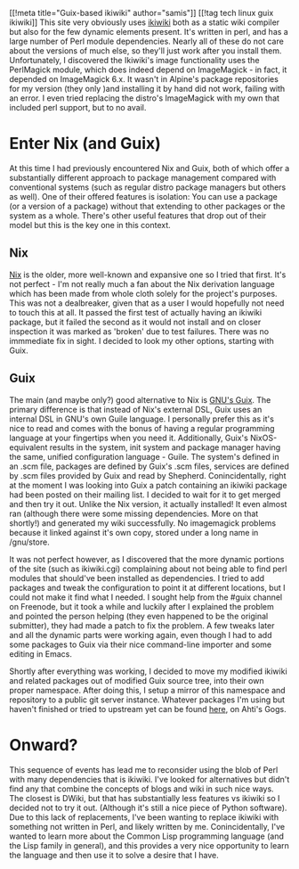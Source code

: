 [[!meta title="Guix-based ikiwiki" author="samis"]]
[[!tag tech linux guix ikiwiki]]
This site very obviously uses [ikiwiki](https://ikiwiki.info) both as a static wiki compiler but also for the few dynamic elements present. It's written in perl, and has a large number of Perl module dependencies. Nearly all of these do not care about the versions of much else, so they'll just work after you install them. Unfortunately, I discovered the Ikiwiki's image functionality uses the PerlMagick module, which does indeed depend on ImageMagick - in fact, it depended on ImageMagick 6.x. It wasn't in Alpine's package repositories for my version (they only )and installing it by hand did not work, failing with an error. I even tried replacing the distro's ImageMagick with my own that included perl support, but to no avail. 

# Enter Nix (and Guix)
At this time I had previously encountered Nix and Guix, both of which offer a substantially different approach to package management compared with conventional systems (such as regular distro package managers but others as well). One of their offered features is isolation: You can use a package (or a version of a package) without that extending to other packages or the system as a whole. There's other useful features that drop out of their model but this is the key one in this context. 

## Nix
[Nix](https://nixos.org/nix/) is the older, more well-known and expansive one so I tried that first. It's not perfect - I'm not really much a fan about the Nix derivation language which has been made from whole cloth solely for the project's purposes. This was not a dealbreaker, given that as a user I would hopefully not need to touch this at all. It passed the first test of actually having an ikiwiki package, but it failed the second as it would not install and on closer inspection it was marked as 'broken' due to test failures. There was no immmediate fix in sight. I decided to look my other options, starting with Guix.

## Guix
The main (and maybe only?) good alternative to Nix is [GNU's Guix](https://www.gnu.org/software/guix/). The primary difference is that instead of Nix's external DSL, Guix uses an internal DSL in GNU's own Guile language. I personally prefer this as it's nice to read and comes with the bonus of having a regular programming language at your fingertips when you need it. Additionally, Guix's NixOS-equivalent results in the system, init system and package manager having the same, unified configuration language - Guile. The system's defined in an .scm file, packages are defined by Guix's .scm files, services are defined by .scm files provided by Guix and read by Shepherd. 
Conincidentally, right at the moment I was looking into Guix a patch containing an ikiwiki package had been posted on their mailing list. I decided to wait for it to get merged and then try it out. Unlike the Nix version, it actually installed! It even almost ran (although there were some missing dependencies. More on that shortly!) and generated my wiki successfully. No imagemagick problems because it linked against it's own copy, stored under a long name in /gnu/store. 

It was not perfect however, as I discovered that the more dynamic portions of the site (such as ikiwiki.cgi) complaining about not being able to find perl modules that should've been installed as dependencies. I tried to add packages and tweak the configuration to point it at different locations, but I could not make it find what I needed. I sought help from the #guix channel on Freenode, but it took a while and luckily after I explained the problem and pointed the person helping (they even happened to be the original submitter), they had made a patch to fix the problem. A few tweaks later and all the dynamic parts were working again, even though I had to add some packages to Guix via their nice command-line importer and some editing in Emacs.

Shortly after everything was working, I decided to move my modified ikiwiki and related packages out of modified Guix source tree, into their own proper namespace. After doing this, I setup a mirror of this namespace and repository to a public git server instance. Whatever packages I'm using but haven't finished or tried to upstream yet can be found [here](https://ahti-saarelainen.zgrep.org/git/samis/guix), on Ahti's Gogs. 

# Onward?
This sequence of events has lead me to reconsider using the blob of Perl with many dependencies that is ikiwiki. I've looked for alternatives but didn't find any that combine the concepts of blogs and wiki in such nice ways. The closest is DWiki, but that has substantially less features vs ikiwiki so I decided not to try it out. (Although it's still a nice piece of Python software). Due to this lack of replacements, I've been wanting to replace ikiwiki with something not written in Perl, and likely written by me. Conincidentally, I've wanted to learn more about the Common Lisp programming language (and the Lisp family in general), and this provides a very nice opportunity to learn the language and then use it to solve a desire that I have.
